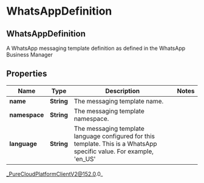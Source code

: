 # WhatsAppDefinition

## WhatsAppDefinition
A WhatsApp messaging template definition as defined in the WhatsApp Business Manager

## Properties

|Name | Type | Description | Notes|
|------------ | ------------- | ------------- | -------------|
| **name** | **String** | The messaging template name. | |
| **namespace** | **String** | The messaging template namespace. | |
| **language** | **String** | The messaging template language configured for this template. This is a WhatsApp specific value. For example, &#39;en_US&#39; | |



_PureCloudPlatformClientV2@152.0.0_
